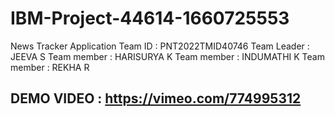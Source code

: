 # IBM-Project-44614-1660725553
News Tracker Application
Team ID : PNT2022TMID40746
Team Leader : JEEVA S
Team member : HARISURYA K
Team member : INDUMATHI K
Team member : REKHA R
## DEMO VIDEO : https://vimeo.com/774995312
